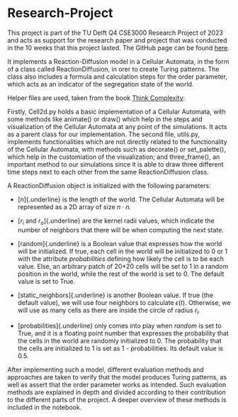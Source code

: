 # Research-Project

This project is part of the TU Delft Q4 CSE3000 Research Project of 2023 and acts as support for the research paper and project that was conducted in the 10 weeks that this project lasted. The GitHub page can be found [here](https://github.com/TU-Delft-CSE/Research-Project). 

It implements a Reaction-Diffusion model in a Cellular Automata, in the form of a class called ReactionDiffusion, in orer to create Turing patterns. The class also includes a formula and calculation steps for the order parameter, which acts as an indicator of the segregation state of the world. 

Helper files are used, taken from the book [Think Complexity](https://www.dbooks.org/think-complexity-1492040207/):

Firstly, Cell2d.py holds a basic implementation of a Cellular Automata, with some methods like animate() or draw() which help in the steps and visualization of the Cellular Automata at any point of the simulations. It acts as a parent class for our implementation. 
The second file, utils.py, implements functionalities which are not directly related to the functionality of the Cellular Automata, with methods such as decorate() or set_palette(), which help in the customiation of the visualization; and three_frame(), an important method to our simulations since it is able to draw three different time steps next to each other from the same ReactionDiffusion class.

A ReactionDiffusion object is initialized with the following parameters:
-   [n]{.underline} is the length of the world. The Cellular Automata
    will be represented as a 2D array of size $n \cdot n$.

-   [$r_i$ and $r_o$]{.underline} are the kernel radii values, which
    indicate the number of neighbors that there will be when computing
    the next state.

-   [random]{.underline} is a Boolean value that expresses how the world
    will be initialized. If true, each cell in the world will be
    initialized to 0 or 1 with the attribute *probabilities* defining
    how likely the cell is to be each value. Else, an arbitrary patch of
    20\*20 cells will be set to 1 in a random position in the world,
    while the rest of the world is set to 0. The default value is set to
    True.

-   [static_neighbors]{.underline} is another Boolean value. If true
    (the default value), we will use four neighbors to calculate
    $\epsilon(t)$. Otherwise, we will use as many cells as there are
    inside the circle of radius $r_i$.

-   [probabilities]{.underline} only comes into play when *random* is set to True, and it is a floating point number that expresses the probability that the cells in the world are randomly initialized to 0. The probability that the cells are initialized to 1 is set as 1 - probabilities. Its default value is 0.5.


After implementing such a model, different evaluation methods and approaches are taken to verify that the model produces Turing patterns, as well as assert that the order parameter works as intended. Such evaluation methods are explained in depth and divided according to their contribution to the different parts of the project. A deeper overview of these methods is included in the notebook.
